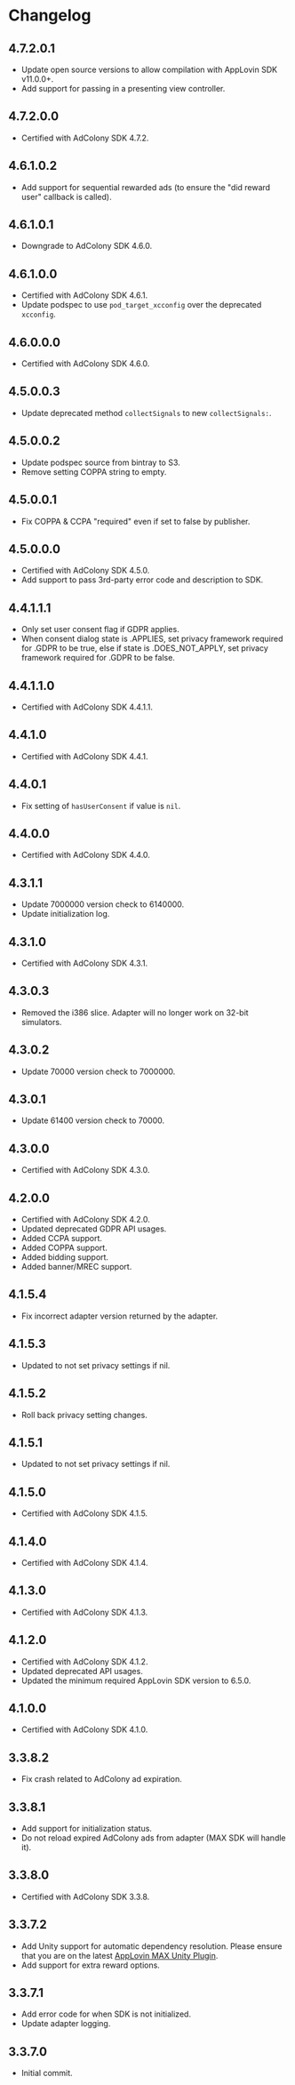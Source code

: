 # Changelog

## 4.7.2.0.1
* Update open source versions to allow compilation with AppLovin SDK v11.0.0+.
* Add support for passing in a presenting view controller.

## 4.7.2.0.0
* Certified with AdColony SDK 4.7.2.

## 4.6.1.0.2
* Add support for sequential rewarded ads (to ensure the "did reward user" callback is called).

## 4.6.1.0.1
* Downgrade to AdColony SDK 4.6.0.

## 4.6.1.0.0
* Certified with AdColony SDK 4.6.1.
* Update podspec to use `pod_target_xcconfig` over the deprecated `xcconfig`.

## 4.6.0.0.0
* Certified with AdColony SDK 4.6.0.

## 4.5.0.0.3
* Update deprecated method `collectSignals` to new `collectSignals:`.

## 4.5.0.0.2
* Update podspec source from bintray to S3.
* Remove setting COPPA string to empty.

## 4.5.0.0.1
* Fix COPPA & CCPA "required" even if set to false by publisher.

## 4.5.0.0.0
* Certified with AdColony SDK 4.5.0.
* Add support to pass 3rd-party error code and description to SDK.

## 4.4.1.1.1
* Only set user consent flag if GDPR applies.
* When consent dialog state is .APPLIES, set privacy framework required for .GDPR to be true, else if state is .DOES_NOT_APPLY, set privacy framework required for .GDPR to be false.

## 4.4.1.1.0
* Certified with AdColony SDK 4.4.1.1.

## 4.4.1.0
* Certified with AdColony SDK 4.4.1.

## 4.4.0.1
* Fix setting of `hasUserConsent` if value is `nil`. 

## 4.4.0.0
* Certified with AdColony SDK 4.4.0.

## 4.3.1.1
* Update 7000000 version check to 6140000.
* Update initialization log.

## 4.3.1.0
* Certified with AdColony SDK 4.3.1.

## 4.3.0.3
* Removed the i386 slice. Adapter will no longer work on 32-bit simulators.

## 4.3.0.2
* Update 70000 version check to 7000000.

## 4.3.0.1
* Update 61400 version check to 70000.

## 4.3.0.0
* Certified with AdColony SDK 4.3.0.

## 4.2.0.0
* Certified with AdColony SDK 4.2.0.
* Updated deprecated GDPR API usages.
* Added CCPA support.
* Added COPPA support.
* Added bidding support.
* Added banner/MREC support.

## 4.1.5.4
* Fix incorrect adapter version returned by the adapter.

## 4.1.5.3
* Updated to not set privacy settings if nil.

## 4.1.5.2
* Roll back privacy setting changes.

## 4.1.5.1
* Updated to not set privacy settings if nil.

## 4.1.5.0
* Certified with AdColony SDK 4.1.5.

## 4.1.4.0
* Certified with AdColony SDK 4.1.4.

## 4.1.3.0
* Certified with AdColony SDK 4.1.3.

## 4.1.2.0
* Certified with AdColony SDK 4.1.2.
* Updated deprecated API usages.
* Updated the minimum required AppLovin SDK version to 6.5.0.

## 4.1.0.0
* Certified with AdColony SDK 4.1.0.

## 3.3.8.2
* Fix crash related to AdColony ad expiration.

## 3.3.8.1
* Add support for initialization status.
* Do not reload expired AdColony ads from adapter (MAX SDK will handle it).

## 3.3.8.0
* Certified with AdColony SDK 3.3.8.

## 3.3.7.2
* Add Unity support for automatic dependency resolution. Please ensure that you are on the latest [AppLovin MAX Unity Plugin](https://bintray.com/applovin/Unity/applovin-max-unity-plugin).
* Add support for extra reward options.

## 3.3.7.1
* Add error code for when SDK is not initialized.
* Update adapter logging.

## 3.3.7.0
* Initial commit.

